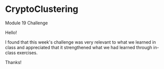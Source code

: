 # CryptoClustering
Module 19 Challenge

Hello! 

I found that this week's challenge was very relevant to what we learned in class and appreciated that it strengthened what we had learned through in-class exercises. 

Thanks! 